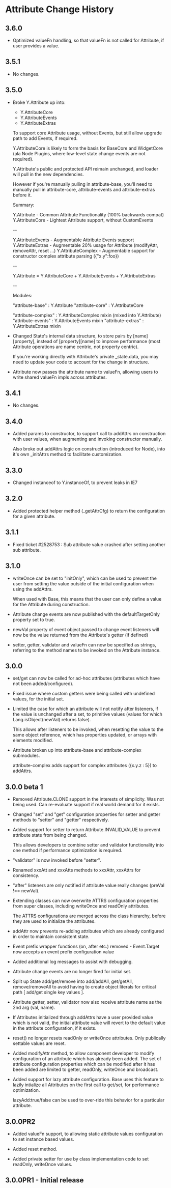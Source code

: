 Attribute Change History
========================

3.6.0
-----

  * Optimized valueFn handling, so that valueFn is not called for Attribute,
    if user provides a value.

3.5.1
-----

  * No changes.

3.5.0
-----

  * Broke Y.Attribute up into:

    - Y.AttributeCore
    - Y.AttributeEvents
    - Y.AttributeExtras

    To support core Attribute usage, without Events, but still allow upgrade 
    path to add Events, if required.

    Y.AttributeCore is likely to form the basis for BaseCore and WidgetCore 
    (ala Node Plugins, where low-level state change events are not required). 

    Y.Attribute's public and protected API reimain unchanged, and loader will
    pull in the new dependencies.

    However if you're manually pulling in attribute-base, you'll need to 
    manually pull in attribute-core, attribute-events and attribute-extras 
    before it.

    Summary:

    Y.Attribute     - Common Attribute Functionality (100% backwards compat)
    Y.AttributeCore - Lightest Attribute support, without CustomEvents

    --

    Y.AttributeEvents - Augmentable Attribute Events support
    Y.AttributeExtras - Augmentable 20% usage for Attribute (modifyAttr, removeAttr, reset ...)
    Y.AttributeComplex - Augmentable support for constructor complex attribute parsing ({"x.y":foo})

    --

    Y.Attribute = Y.AttributeCore + Y.AttributeEvents + Y.AttributeExtras

    --

    Modules:

    "attribute-base" : Y.Attribute
    "attribute-core" : Y.AttributeCore

    "attribute-complex" : Y.AttributeComplex mixin (mixed into Y.Attribute)
    "attribute-events" : Y.AttributeEvents mixin
    "attribute-extras" : Y.AttributeExtras mixin

  * Changed State's internal data structure, to store pairs by 
    [name][property], instead of [property][name] to improve performance
    (most Attribute operations are name centric, not property centric).

    If you're working directly with Attribute's private _state.data, you
    may need to update your code to account for the change in structure. 

  * Attribute now passes the attribute name to valueFn, allowing users to
    write shared valueFn impls across attributes.

3.4.1
-----

  * No changes.

3.4.0
-----

  * Added params to constructor, to support call to addAttrs on construction
    with user values, when augmenting and invoking constructor manually.
  
    Also broke out addAttrs logic on construction (introduced for Node),
    into it's own _initAttrs method to facilitate customization.

3.3.0
-----

  * Changed instanceof to Y.instanceOf, to prevent leaks in IE7

3.2.0
-----

  * Added protected helper method (_getAttrCfg) to return the configuration
    for a given attribute. 

3.1.1
-----

  * Fixed ticket #2528753 : Sub attribute value crashed after setting another 
    sub attribute. 

3.1.0
-----

  * writeOnce can be set to "initOnly", which can be used 
    to prevent the user from setting the value outside of the initial
    configuration when using the addAttrs. 

    When used with Base, this means that the user can only define a 
    value for the Attribute during construction.

  * Attribute change events are now published with the defaultTargetOnly 
    property set to true.

  * newVal property of event object passed to change event listeners will 
    now be the value returned from the Attribute's getter (if defined)

  * setter, getter, validator and valueFn can now be specified as 
    strings, referring to the method names to be invoked on the Attribute
    instance.

3.0.0
-----

  * set/get can now be called for ad-hoc attributes (attributes which 
    have not been added/configured).

  * Fixed issue where custom getters were being called with undefined values,
    for the initial set.

  * Limited the case for which an attribute will not notify after listeners, 
    if the value is unchanged after a set, to primitive values (values for 
    which Lang.isObject(newVal) returns false).

    This allows after listeners to be invoked, when resetting the value to 
    the same object reference, which has properties updated, or arrays with
    elements modified. 

  * Attribute broken up into attribute-base and attribute-complex submodules.

    attribute-complex adds support for complex attributes ({x.y.z : 5}) to
    addAttrs. 

3.0.0 beta 1
------------

  * Removed Attribute.CLONE support in the interests of simplicity.
    Was not being used. Can re-evaluate support if real world demand 
    for it exists. 

  * Changed "set" and "get" configuration properties for setter and 
    getter methods to "setter" and "getter" respectively.

  * Added support for setter to return Attribute.INVALID_VALUE
    to prevent attribute state from being changed. 

    This allows developers to combine setter and validator 
    functionality into one method if performance optimization 
    is required.

  * "validator" is now invoked before "setter".

  * Renamed xxxAtt and xxxAtts methods to xxxAttr, xxxAttrs for
    consistency.

  * "after" listeners are only notified if attribute value really
    changes (preVal !== newVal).

  * Extending classes can now overwrite ATTRS configuration properties 
    from super classes, including writeOnce and readOnly attributes.

    The ATTRS configurations are merged across the class hierarchy,
    before they are used to initialize the attributes.

  * addAttr now prevents re-adding attributes which are already 
    configured in order to maintain consistent state.

  * Event prefix wrapper functions (on, after etc.) removed - 
    Event.Target now accepts an event prefix configuration value
  
  * Added additional log messages to assist with debugging.

  * Attribute change events are no longer fired for initial set.

  * Split up State add/get/remove into add/addAll, get/getAll, 
    remove/removeAll to avoid having to create object literals for 
    critical path [ add/get single key values ].

  * Attribute getter, setter, validator now also receive attribute name 
    as the 2nd arg (val, name).

  * If Attributes initialized through addAttrs have a user provided value 
    which is not valid, the initial attribute value will revert to the 
    default value in the attribute configuration, if it exists.

  * reset() no longer resets readOnly or writeOnce attributes. Only 
    publically settable values are reset.

  * Added modifyAttr method, to allow component developer to modify 
    configuration of an attribute which has already been added. The set of 
    attribute configuration properties which can be modified after it 
    has been added are limited to getter, readOnly, writeOnce and broadcast.

  * Added support for lazy attribute configuration. Base uses this feature 
    to lazily intialize all Attributes on the first call to get/set, for 
    performance optimization. 

    lazyAdd:true/false can be used to over-ride this behavior for a 
    particular attribute. 

3.0.0PR2
--------

  * Added valueFn support, to allowing static 
    attribute values configuration to set instance
    based values.
  
  * Added reset method.

  * Added private setter for use by class implementation
    code to set readOnly, writeOnce values.

3.0.0PR1 - Initial release
--------------------------
